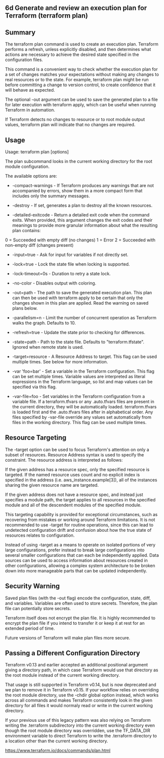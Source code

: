 ## 6d Generate and review an execution plan for Terraform (terraform plan)

## Summary
The terraform plan command is used to create an execution plan. Terraform performs a refresh, unless explicitly disabled, and then determines what actions are necessary to achieve the desired state specified in the configuration files.

This command is a convenient way to check whether the execution plan for a set of changes matches your expectations without making any changes to real resources or to the state. For example, terraform plan might be run before committing a change to version control, to create confidence that it will behave as expected.

The optional -out argument can be used to save the generated plan to a file for later execution with terraform apply, which can be useful when running Terraform in automation.

If Terraform detects no changes to resource or to root module output values, terraform plan will indicate that no changes are required.

## Usage
Usage: terraform plan [options]

The plan subcommand looks in the current working directory for the root module configuration.

The available options are:

* -compact-warnings - If Terraform produces any warnings that are not accompanied by errors, show them in a more compact form that includes only the summary messages.

* -destroy - If set, generates a plan to destroy all the known resources.

* -detailed-exitcode - Return a detailed exit code when the command exits. When provided, this argument changes the exit codes and their meanings to provide more granular information about what the resulting plan contains:

0 = Succeeded with empty diff (no changes)
1 = Error
2 = Succeeded with non-empty diff (changes present)
* -input=true - Ask for input for variables if not directly set.

* -lock=true - Lock the state file when locking is supported.

* -lock-timeout=0s - Duration to retry a state lock.

* -no-color - Disables output with coloring.

* -out=path - The path to save the generated execution plan. This plan can then be used with terraform apply to be certain that only the changes shown in this plan are applied. Read the warning on saved plans below.

* -parallelism=n - Limit the number of concurrent operation as Terraform walks the graph. Defaults to 10.

* -refresh=true - Update the state prior to checking for differences.

* -state=path - Path to the state file. Defaults to "terraform.tfstate". Ignored when remote state is used.

* -target=resource - A Resource Address to target. This flag can be used multiple times. See below for more information.

* -var 'foo=bar' - Set a variable in the Terraform configuration. This flag can be set multiple times. Variable values are interpreted as literal expressions in the Terraform language, so list and map values can be specified via this flag.

* -var-file=foo - Set variables in the Terraform configuration from a variable file. If a terraform.tfvars or any .auto.tfvars files are present in the current directory, they will be automatically loaded. terraform.tfvars is loaded first and the .auto.tfvars files after in alphabetical order. Any files specified by -var-file override any values set automatically from files in the working directory. This flag can be used multiple times.

## Resource Targeting
The -target option can be used to focus Terraform's attention on only a subset of resources. Resource Address syntax is used to specify the constraint. The resource address is interpreted as follows:

If the given address has a resource spec, only the specified resource is targeted. If the named resource uses count and no explicit index is specified in the address (i.e. aws_instance.example[3]), all of the instances sharing the given resource name are targeted.

If the given address does not have a resource spec, and instead just specifies a module path, the target applies to all resources in the specified module and all of the descendent modules of the specified module.

This targeting capability is provided for exceptional circumstances, such as recovering from mistakes or working around Terraform limitations. It is not recommended to use -target for routine operations, since this can lead to undetected configuration drift and confusion about how the true state of resources relates to configuration.

Instead of using -target as a means to operate on isolated portions of very large configurations, prefer instead to break large configurations into several smaller configurations that can each be independently applied. Data sources can be used to access information about resources created in other configurations, allowing a complex system architecture to be broken down into more manageable parts that can be updated independently.

## Security Warning
Saved plan files (with the -out flag) encode the configuration, state, diff, and variables. Variables are often used to store secrets. Therefore, the plan file can potentially store secrets.

Terraform itself does not encrypt the plan file. It is highly recommended to encrypt the plan file if you intend to transfer it or keep it at rest for an extended period of time.

Future versions of Terraform will make plan files more secure.

## Passing a Different Configuration Directory
Terraform v0.13 and earlier accepted an additional positional argument giving a directory path, in which case Terraform would use that directory as the root module instead of the current working directory.

That usage is still supported in Terraform v0.14, but is now deprecated and we plan to remove it in Terraform v0.15. If your workflow relies on overriding the root module directory, use the -chdir global option instead, which works across all commands and makes Terraform consistently look in the given directory for all files it would normaly read or write in the current working directory.

If your previous use of this legacy pattern was also relying on Terraform writing the .terraform subdirectory into the current working directory even though the root module directory was overridden, use the TF_DATA_DIR environment variable to direct Terraform to write the .terraform directory to a location other than the current working directory.

https://www.terraform.io/docs/commands/plan.html
